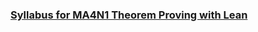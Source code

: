 
<!-- ### <a href="https://adomani.github.io/Syllabus/MA3H5">Syllabus for MA3H5 Manifolds</a> -->
### <a href="https://adomani.github.io/Syllabus/MA4N1">Syllabus for MA4N1 Theorem Proving with Lean</a>
